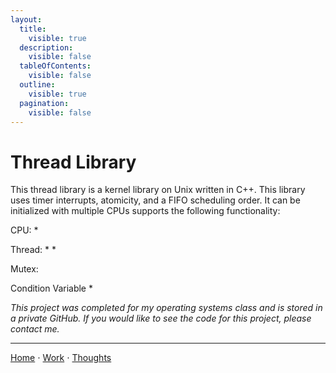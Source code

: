 ```yaml
---
layout:
  title:
    visible: true
  description:
    visible: false
  tableOfContents:
    visible: false
  outline:
    visible: true
  pagination:
    visible: false
---
```


# Thread Library

This thread library is a kernel library on Unix written in C++. This library uses timer interrupts, atomicity, and a FIFO scheduling order. It can be initialized with multiple CPUs supports the following functionality:

CPU:
*

Thread:
*
*

Mutex:

Condition Variable
* 

*This project was completed for my operating systems class and is stored in a private GitHub. If you would like to see the code for this project, please contact me.*

***

[Home](https://app.gitbook.com/o/0kO27okC5uVB9ALX3rho/s/036xtfEIzcEdGegONXWM/) ⋅ [Work](https://app.gitbook.com/o/0kO27okC5uVB9ALX3rho/s/WaFS755Q4sf02CxLcghQ/) ⋅ [Thoughts](https://app.gitbook.com/o/0kO27okC5uVB9ALX3rho/s/s4QQPMntQ25hmJToKSOu/)